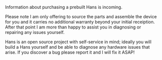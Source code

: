 Information about purchasing a prebuilt Hans is incoming.

Please note I am only offering to source the parts and assemble the device for you and it carries no additional warranty beyond your initial receiption.
After that point I am more than happy to assist you in diagnosing or repairing any issues yourself. 

Hans is an open source project with self-service in mind; ideally you will build a Hans yourself and be able to diagnose any hardware issues that arise. 
If you discover a bug please report it and I will fix it ASAP!
